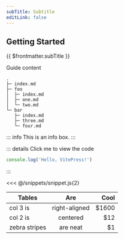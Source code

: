 ```yaml
---
subTitle: Subtitle
editLink: false
---
```


## Getting Started

{{ $frontmatter.subTitle }}

Guide content

```
.
├─ index.md
├─ foo
│  ├─ index.md
│  ├─ one.md
│  └─ two.md
└─ bar
   ├─ index.md
   ├─ three.md
   └─ four.md
```




::: info
This is an info box.
:::

::: details Click me to view the code
```js
console.log('Hello, VitePress!')
```
:::

<<< @/snippets/snippet.js{2}

| Tables        | Are           | Cool  |
| ------------- |:-------------:| -----:|
| col 3 is      | right-aligned | $1600 |
| col 2 is      | centered      |   $12 |
| zebra stripes | are neat      |    $1 |

